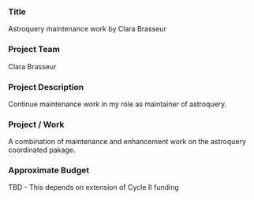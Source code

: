 ### Title
Astroquery maintenance work by Clara Brasseur

### Project Team
Clara Brasseur

### Project Description
Continue maintenance work in my role as maintainer of astroquery.

### Project / Work
A combination of maintenance and enhancement work on the astroquery coordinated pakage.

### Approximate Budget
TBD - This depends on extension of Cycle II funding